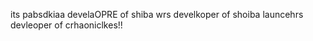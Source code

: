 its pabsdkiaa
develaOPRE of shiba wrs
develkoper of shoiba launcehrs
devleoper of crhaoniclkes!!

<!---
pabskidev/pabskidev is a ✨ special ✨ repository because its `README.md` (this file) appears on your GitHub profile.
You can click the Preview link to take a look at your changes.
--->
